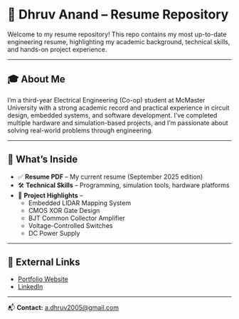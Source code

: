 # 📄 Dhruv Anand – Resume Repository

Welcome to my resume repository! This repo contains my most up-to-date engineering resume, highlighting my academic background, technical skills, and hands-on project experience.

---

## 🎓 About Me  
I’m a third-year Electrical Engineering (Co-op) student at McMaster University with a strong academic record and practical experience in circuit design, embedded systems, and software development. I’ve completed multiple hardware and simulation-based projects, and I’m passionate about solving real-world problems through engineering.

---

## 📌 What’s Inside  
- ✅ **Resume PDF** – My current resume (September 2025 edition)  
- 🛠️ **Technical Skills** – Programming, simulation tools, hardware platforms  
- 📁 **Project Highlights** –  
  - Embedded LIDAR Mapping System  
  - CMOS XOR Gate Design  
  - BJT Common Collector Amplifier  
  - Voltage-Controlled Switches  
  - DC Power Supply

---

## 🔗 External Links  
- [Portfolio Website](https://three-dirigible-4bb.notion.site/Dhruv-Anand)  
- [LinkedIn]([https://www.linkedin.com/in/yourlinkedinusername/](https://www.linkedin.com/in/dhruv-anand-7b7648278/?originalSubdomain=ca))


---

📬 **Contact:** a.dhruv2005@gmail.com 
